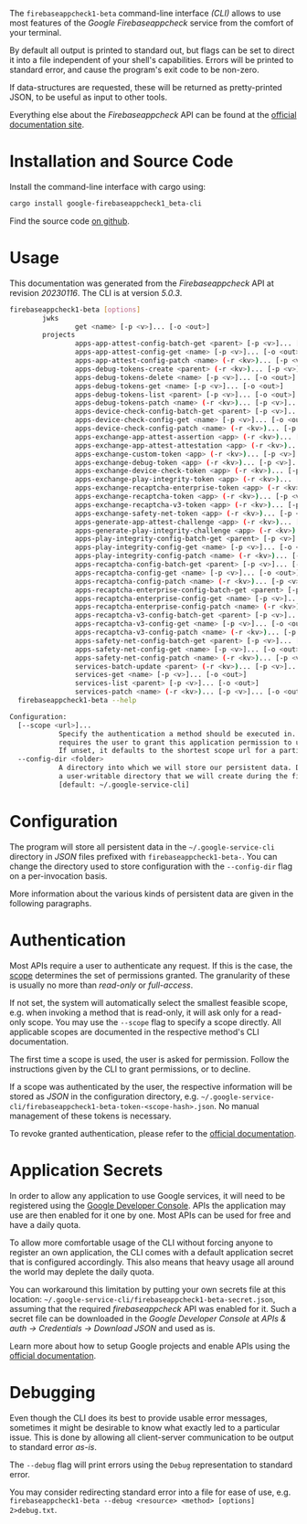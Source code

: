 <!---
DO NOT EDIT !
This file was generated automatically from 'src/generator/templates/cli/README.md.mako'
DO NOT EDIT !
-->
The `firebaseappcheck1-beta` command-line interface *(CLI)* allows to use most features of the *Google Firebaseappcheck* service from the comfort of your terminal.

By default all output is printed to standard out, but flags can be set to direct it into a file independent of your shell's
capabilities. Errors will be printed to standard error, and cause the program's exit code to be non-zero.

If data-structures are requested, these will be returned as pretty-printed JSON, to be useful as input to other tools.

Everything else about the *Firebaseappcheck* API can be found at the
[official documentation site](https://firebase.google.com/docs/app-check).

# Installation and Source Code

Install the command-line interface with cargo using:

```bash
cargo install google-firebaseappcheck1_beta-cli
```

Find the source code [on github](https://github.com/Byron/google-apis-rs/tree/main/gen/firebaseappcheck1_beta-cli).

# Usage

This documentation was generated from the *Firebaseappcheck* API at revision *20230116*. The CLI is at version *5.0.3*.

```bash
firebaseappcheck1-beta [options]
        jwks
                get <name> [-p <v>]... [-o <out>]
        projects
                apps-app-attest-config-batch-get <parent> [-p <v>]... [-o <out>]
                apps-app-attest-config-get <name> [-p <v>]... [-o <out>]
                apps-app-attest-config-patch <name> (-r <kv>)... [-p <v>]... [-o <out>]
                apps-debug-tokens-create <parent> (-r <kv>)... [-p <v>]... [-o <out>]
                apps-debug-tokens-delete <name> [-p <v>]... [-o <out>]
                apps-debug-tokens-get <name> [-p <v>]... [-o <out>]
                apps-debug-tokens-list <parent> [-p <v>]... [-o <out>]
                apps-debug-tokens-patch <name> (-r <kv>)... [-p <v>]... [-o <out>]
                apps-device-check-config-batch-get <parent> [-p <v>]... [-o <out>]
                apps-device-check-config-get <name> [-p <v>]... [-o <out>]
                apps-device-check-config-patch <name> (-r <kv>)... [-p <v>]... [-o <out>]
                apps-exchange-app-attest-assertion <app> (-r <kv>)... [-p <v>]... [-o <out>]
                apps-exchange-app-attest-attestation <app> (-r <kv>)... [-p <v>]... [-o <out>]
                apps-exchange-custom-token <app> (-r <kv>)... [-p <v>]... [-o <out>]
                apps-exchange-debug-token <app> (-r <kv>)... [-p <v>]... [-o <out>]
                apps-exchange-device-check-token <app> (-r <kv>)... [-p <v>]... [-o <out>]
                apps-exchange-play-integrity-token <app> (-r <kv>)... [-p <v>]... [-o <out>]
                apps-exchange-recaptcha-enterprise-token <app> (-r <kv>)... [-p <v>]... [-o <out>]
                apps-exchange-recaptcha-token <app> (-r <kv>)... [-p <v>]... [-o <out>]
                apps-exchange-recaptcha-v3-token <app> (-r <kv>)... [-p <v>]... [-o <out>]
                apps-exchange-safety-net-token <app> (-r <kv>)... [-p <v>]... [-o <out>]
                apps-generate-app-attest-challenge <app> (-r <kv>)... [-p <v>]... [-o <out>]
                apps-generate-play-integrity-challenge <app> (-r <kv>)... [-p <v>]... [-o <out>]
                apps-play-integrity-config-batch-get <parent> [-p <v>]... [-o <out>]
                apps-play-integrity-config-get <name> [-p <v>]... [-o <out>]
                apps-play-integrity-config-patch <name> (-r <kv>)... [-p <v>]... [-o <out>]
                apps-recaptcha-config-batch-get <parent> [-p <v>]... [-o <out>]
                apps-recaptcha-config-get <name> [-p <v>]... [-o <out>]
                apps-recaptcha-config-patch <name> (-r <kv>)... [-p <v>]... [-o <out>]
                apps-recaptcha-enterprise-config-batch-get <parent> [-p <v>]... [-o <out>]
                apps-recaptcha-enterprise-config-get <name> [-p <v>]... [-o <out>]
                apps-recaptcha-enterprise-config-patch <name> (-r <kv>)... [-p <v>]... [-o <out>]
                apps-recaptcha-v3-config-batch-get <parent> [-p <v>]... [-o <out>]
                apps-recaptcha-v3-config-get <name> [-p <v>]... [-o <out>]
                apps-recaptcha-v3-config-patch <name> (-r <kv>)... [-p <v>]... [-o <out>]
                apps-safety-net-config-batch-get <parent> [-p <v>]... [-o <out>]
                apps-safety-net-config-get <name> [-p <v>]... [-o <out>]
                apps-safety-net-config-patch <name> (-r <kv>)... [-p <v>]... [-o <out>]
                services-batch-update <parent> (-r <kv>)... [-p <v>]... [-o <out>]
                services-get <name> [-p <v>]... [-o <out>]
                services-list <parent> [-p <v>]... [-o <out>]
                services-patch <name> (-r <kv>)... [-p <v>]... [-o <out>]
  firebaseappcheck1-beta --help

Configuration:
  [--scope <url>]...
            Specify the authentication a method should be executed in. Each scope
            requires the user to grant this application permission to use it.
            If unset, it defaults to the shortest scope url for a particular method.
  --config-dir <folder>
            A directory into which we will store our persistent data. Defaults to
            a user-writable directory that we will create during the first invocation.
            [default: ~/.google-service-cli]

```

# Configuration

The program will store all persistent data in the `~/.google-service-cli` directory in *JSON* files prefixed with `firebaseappcheck1-beta-`.  You can change the directory used to store configuration with the `--config-dir` flag on a per-invocation basis.

More information about the various kinds of persistent data are given in the following paragraphs.

# Authentication

Most APIs require a user to authenticate any request. If this is the case, the [scope][scopes] determines the 
set of permissions granted. The granularity of these is usually no more than *read-only* or *full-access*.

If not set, the system will automatically select the smallest feasible scope, e.g. when invoking a
method that is read-only, it will ask only for a read-only scope. 
You may use the `--scope` flag to specify a scope directly. 
All applicable scopes are documented in the respective method's CLI documentation.

The first time a scope is used, the user is asked for permission. Follow the instructions given 
by the CLI to grant permissions, or to decline.

If a scope was authenticated by the user, the respective information will be stored as *JSON* in the configuration
directory, e.g. `~/.google-service-cli/firebaseappcheck1-beta-token-<scope-hash>.json`. No manual management of these tokens
is necessary.

To revoke granted authentication, please refer to the [official documentation][revoke-access].

# Application Secrets

In order to allow any application to use Google services, it will need to be registered using the 
[Google Developer Console][google-dev-console]. APIs the application may use are then enabled for it
one by one. Most APIs can be used for free and have a daily quota.

To allow more comfortable usage of the CLI without forcing anyone to register an own application, the CLI
comes with a default application secret that is configured accordingly. This also means that heavy usage
all around the world may deplete the daily quota.

You can workaround this limitation by putting your own secrets file at this location: 
`~/.google-service-cli/firebaseappcheck1-beta-secret.json`, assuming that the required *firebaseappcheck* API 
was enabled for it. Such a secret file can be downloaded in the *Google Developer Console* at 
*APIs & auth -> Credentials -> Download JSON* and used as is.

Learn more about how to setup Google projects and enable APIs using the [official documentation][google-project-new].


# Debugging

Even though the CLI does its best to provide usable error messages, sometimes it might be desirable to know
what exactly led to a particular issue. This is done by allowing all client-server communication to be 
output to standard error *as-is*.

The `--debug` flag will print errors using the `Debug` representation to standard error.

You may consider redirecting standard error into a file for ease of use, e.g. `firebaseappcheck1-beta --debug <resource> <method> [options] 2>debug.txt`.


[scopes]: https://developers.google.com/+/api/oauth#scopes
[revoke-access]: http://webapps.stackexchange.com/a/30849
[google-dev-console]: https://console.developers.google.com/
[google-project-new]: https://developers.google.com/console/help/new/
